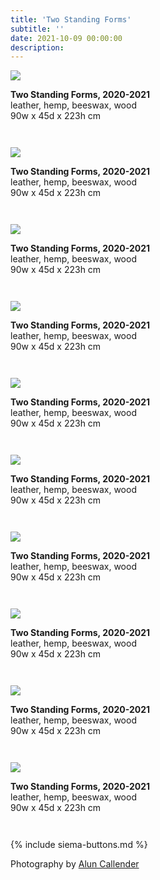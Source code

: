 ```yaml
---
title: 'Two Standing Forms'
subtitle: ''
date: 2021-10-09 00:00:00
description: 
---
```


<div style="max-width: 500px">

<div class="siema">

<div>
<img src="/images/new/sculptures/two-standing-forms/Image 1.jpg" />
<p style="margin-left: 0; padding-bottom: 2em">
	<b>Two Standing Forms, 2020-2021</b><br />
	leather, hemp, beeswax, wood<br />
	90w x 45d x 223h cm
</p>
</div>

<div>
<img src="/images/new/sculptures/two-standing-forms/Image 2.jpg" />
<p style="margin-left: 0; padding-bottom: 2em">
	<b>Two Standing Forms, 2020-2021</b><br />
	leather, hemp, beeswax, wood<br />
	90w x 45d x 223h cm
</p>
</div>

<div>
<img src="/images/new/sculptures/two-standing-forms/Image 3.jpg" />
<p style="margin-left: 0; padding-bottom: 2em">
	<b>Two Standing Forms, 2020-2021</b><br />
	leather, hemp, beeswax, wood<br />
	90w x 45d x 223h cm
</p>
</div>

<div>
<img src="/images/new/sculptures/two-standing-forms/Image 4.jpg" />
<p style="margin-left: 0; padding-bottom: 2em">
	<b>Two Standing Forms, 2020-2021</b><br />
	leather, hemp, beeswax, wood<br />
	90w x 45d x 223h cm
</p>
</div>

<div>
<img src="/images/new/sculptures/two-standing-forms/Image 5.jpg" />
<p style="margin-left: 0; padding-bottom: 2em">
	<b>Two Standing Forms, 2020-2021</b><br />
	leather, hemp, beeswax, wood<br />
	90w x 45d x 223h cm
</p>
</div>

<div>
<img src="/images/new/sculptures/two-standing-forms/Image 6.jpg" />
<p style="margin-left: 0; padding-bottom: 2em">
	<b>Two Standing Forms, 2020-2021</b><br />
	leather, hemp, beeswax, wood<br />
	90w x 45d x 223h cm
</p>
</div>

<div>
<img src="/images/new/sculptures/two-standing-forms/Image 7.jpg" />
<p style="margin-left: 0; padding-bottom: 2em">
	<b>Two Standing Forms, 2020-2021</b><br />
	leather, hemp, beeswax, wood<br />
	90w x 45d x 223h cm
</p>
</div>

<div>
<img src="/images/new/sculptures/two-standing-forms/Image 8.jpg" />
<p style="margin-left: 0; padding-bottom: 2em">
	<b>Two Standing Forms, 2020-2021</b><br />
	leather, hemp, beeswax, wood<br />
	90w x 45d x 223h cm
</p>
</div>

<div>
<img src="/images/new/sculptures/two-standing-forms/Image 9.jpg" />
<p style="margin-left: 0; padding-bottom: 2em">
	<b>Two Standing Forms, 2020-2021</b><br />
	leather, hemp, beeswax, wood<br />
	90w x 45d x 223h cm
</p>
</div>

<div>
<img src="/images/new/sculptures/two-standing-forms/Image 10.jpg" />
<p style="margin-left: 0; padding-bottom: 2em">
	<b>Two Standing Forms, 2020-2021</b><br />
	leather, hemp, beeswax, wood<br />
	90w x 45d x 223h cm
</p>
</div>

</div>

{% include siema-buttons.md %}

<p style="margin-left: 0; padding-bottom: 2em">
  Photography by <a href="https://aluncallender.com/">Alun Callender</a>
</p>

</div>
